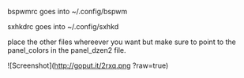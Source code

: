 bspwmrc goes into ~/.config/bspwm

sxhkdrc goes into ~/.config/sxhkd

place the other files whereever you want but make sure to point to the panel_colors in the panel_dzen2 file.

![Screenshot](http://goput.it/2rxq.png ?raw=true)
